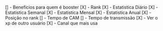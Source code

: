 [] - Benefícios para quem é booster
[X] - Rank
[X] - Estatistica Diário
[X] - Estatistica Semanal
[X] - Estatistica Mensal
[X] - Estatistica Anual
[X] - Posição no rank
[] - Tempo de CAM
[] - Tempo de transmissão
[X] - Ver o xp de outro usuário
[X] - Canal que mais usa
